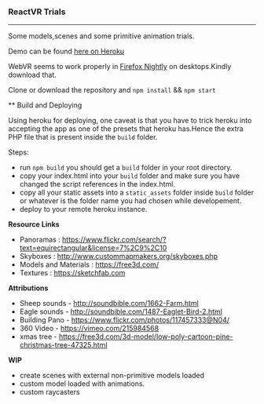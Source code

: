 ###  ReactVR Trials

------
Some models,scenes and some primitive animation trials.


Demo can be found [here on Heroku](https://react-we-are.herokuapp.com/index.html)


WebVR seems to work properly in [Firefox Nightly](https://www.mozilla.org/en-US/firefox/58.0a1/releasenotes/) on desktops.Kindly download that.

Clone or download the repository and 
 `npm install`
 &&
`npm start`


** Build and Deploying

Using heroku for deploying, one caveat is that you have to trick heroku into accepting the app as one of the presets that heroku has.Hence the extra PHP file that is present inside the `build` folder.

Steps:
* run `npm build` you should get a `build` folder in your root directory.
* copy your index.html into your `build` folder and make sure you have changed the script references in the index.html.
* copy all your static assets into a `static_assets` folder inside `build` folder or whatever is the folder name you had chosen while developement.
* deploy to your remote heroku instance.


**Resource Links** 
* Panoramas : https://www.flickr.com/search/?text=equirectangular&license=7%2C9%2C10
* Skyboxes : http://www.custommapmakers.org/skyboxes.php
* Models and Materials : https://free3d.com/
* Textures : https://sketchfab.com

**Attributions**

* Sheep sounds - http://soundbible.com/1662-Farm.html
* Eagle sounds - http://soundbible.com/1487-Eaglet-Bird-2.html
* Building Pano - https://www.flickr.com/photos/117457333@N04/
* 360 Video - https://vimeo.com/215984568
* xmas tree - https://free3d.com/3d-model/low-poly-cartoon-pine-christmas-tree-47325.html

 
 
 **WIP**
 - create scenes with external non-primitive models loaded
 - custom model loaded with animations.
 - custom raycasters 